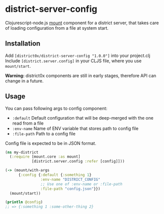 # district-server-config

Clojurescript-node.js [mount](https://github.com/tolitius/mount) component for a district server, that takes care of loading configuration from a file at system start. 

## Installation
Add `[district0x/district-server-config "1.0.0"]` into your project.clj  
Include `[district.server.config]` in your CLJS file, where you use `mount/start`.

**Warning:** district0x components are still in early stages, therefore API can change in a future.

## Usage
You can pass following args to config component:   
* `:default` Default configuration that will be deep-merged with the one read from a file  
* `:env-name` Name of ENV variable that stores path to config file  
* `:file-path` Path to a config file  

Config file is expected to be in JSON format.
```clojure
(ns my-district
  (:require [mount.core :as mount]
            [district.server.config :refer [config]]))

(-> (mount/with-args
      {:config {:default {:something 1}
                :env-name "DISTRICT_CONFIG"
                ;; Use one of :env-name or :file-path
                :file-path "config.json"}})
  (mount/start))

(println @config)
;; => {:something 1 :some-other-thing 2}
```